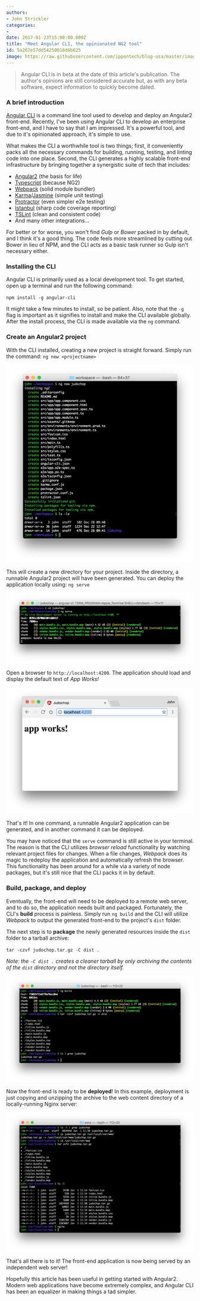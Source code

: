 ```yaml
---
authors:
- John Strickler
categories:
- 
date: 2017-01-23T15:00:00.000Z
title: "Meet Angular CLI, the opinionated NG2 tool"
id: 5a267e57dd54250018d6b625
image: https://raw.githubusercontent.com/ippontech/blog-usa/master/images/2016/12/angular-cli.jpg
---
```


> Angular CLI is in beta at the date of this article's publication.  The author's opinions are still considered accurate but, as with any beta software, expect information to quickly become dated.

### A brief introduction

[Angular CLI](https://cli.angular.io/) is a command line tool used to develop and deploy an Angular2 front-end. Recently, I've been using Angular CLI to develop an enterprise front-end, and I have to say that I am impressed.  It's a powerful tool, and due to it's opinionated approach, it's simple to use.

What makes the CLI a worthwhile tool is two things; first, it conveniently packs all the necessary commands for building, running, testing, and linting code into one place.  Second, the CLI generates a highly scalable front-end infrastructure by bringing together a synergistic suite of tech that includes:

* [Angular2](https://angular.io/) (the basis for life)
* [Typescript](https://www.typescriptlang.org/) (because NG2)
* [Webpack](https://webpack.github.io/) (solid module bundler)
* [Karma](https://karma-runner.github.io)/[Jasmine](https://jasmine.github.io/) (simple unit testing)
* [Protractor](http://www.protractortest.org/) (even simpler e2e testing)
* [Istanbul](https://istanbul.js.org/) (sharp code coverage reporting)
* [TSLint](https://palantir.github.io/tslint/) (clean and consistent code)
* And many other integrations...

For better or for worse, you won't find *Gulp* or *Bower* packed in by default, and I think it's a good thing.  The code feels more streamlined by cutting out Bower in lieu of NPM, and the CLI acts as a basic task runner so Gulp isn't necessary either.

### Installing the CLI

Angular CLI is primarily used as a local development tool.  To get started, open up a terminal and run the following command:

`npm install -g angular-cli`

It might take a few minutes to install, so be patient.  Also, note that the `-g` flag is important as it signifies to install and make the CLI available globally.  After the install process, the CLI is made available via the `ng` command.

### Create an Angular2 project

With the CLI installed, creating a new project is straight forward.  Simply run the command: `ng new <projectname>`

![](https://raw.githubusercontent.com/ippontech/blog-usa/master/images/2016/12/ng_new.png)

This will create a new directory for your project.  Inside the directory, a runnable Angular2 project will have been generated. You can deploy the application locally using: `ng serve`

![](https://raw.githubusercontent.com/ippontech/blog-usa/master/images/2016/12/ng_serve.png)

Open a browser to `http://localhost:4200`.  The application should load and display the default text of *App Works!*

![](https://raw.githubusercontent.com/ippontech/blog-usa/master/images/2016/12/hello_world.png)

That's it!  In one command, a runnable  Angular2 application can be generated, and in another command it can be deployed.

You may have noticed that the `serve` command is still active in your terminal. The reason is that the CLI utilizes *browser reload* functionality by watching relevant project files for changes.  When a file changes, *Webpack* does its magic to redeploy the application and automatically refresh the browser.  This functionality has been around for a while via a variety of node packages, but it's still nice that the CLI packs it in by default.

### Build, package, and deploy

Eventually, the front-end will need to be deployed to a remote web server, and to do so, the application needs built and packaged.  Fortunately, the CLI's **build** process is painless.  Simply run `ng build` and the CLI will utilize *Webpack* to output the generated front-end to the project's `dist` folder.

The next step is to **package** the newly generated resources inside the `dist` folder to a tarball archive:

`tar -czvf judochop.tar.gz -C dist .`

*Note: the `-C dist .` creates a cleaner tarball by only archiving the contents of the `dist` directory and not the directory itself.*

![](https://raw.githubusercontent.com/ippontech/blog-usa/master/images/2017/01/ng_build.png)

Now the front-end is ready to be **deployed**!   In this example, deployment is just copying and unzipping the archive to the web content directory of a locally-running Nginx server:

![](https://raw.githubusercontent.com/ippontech/blog-usa/master/images/2017/01/ng_deploy.png)

That's all there is to it!  The front-end application is now being served by an independent web server!

 Hopefully this article has been useful in getting started with Angular2.  Modern web applications have become extremely complex, and Angular CLI has been an equalizer in making things a tad simpler.
